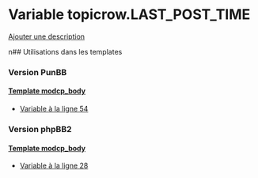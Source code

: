 # Variable topicrow.LAST_POST_TIME
[Ajouter une description](https://fa-tvars.appspot.com/topicrow.LAST_POST_TIME)

n## Utilisations dans les templates

### Version PunBB

#### [Template modcp_body](punbb/modcp_body.md)
* [Variable à la ligne 54](../punbb/modcp_body.tpl#L54)

### Version phpBB2

#### [Template modcp_body](subsilver/modcp_body.md)
* [Variable à la ligne 28](../subsilver/modcp_body.tpl#L28)